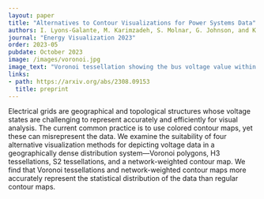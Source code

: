 ```yaml
---
layout: paper
title: "Alternatives to Contour Visualizations for Power Systems Data"
authors: I. Lyons-Galante, M. Karimzadeh, S. Molnar, G. Johnson, and K. Gruchalla
journal: "Energy Visualization 2023"
order: 2023-05
pubdate: October 2023
image: /images/voronoi.jpg
image_text: "Voronoi tessellation showing the bus voltage value within each polygon. Each bus voltage is represented in its own polygon."
links:
- path: https://arxiv.org/abs/2308.09153 
  title: preprint
---
```

Electrical grids are geographical and topological structures whose voltage states are challenging to represent accurately and efficiently for visual analysis. The current common practice is to use colored contour maps, yet these can misrepresent the data. We examine the suitability of four alternative visualization methods for depicting voltage data in a geographically dense distribution system—Voronoi polygons, H3 tessellations, S2 tessellations, and a network-weighted contour map. We find that Voronoi tessellations and network-weighted contour maps more accurately represent the statistical distribution of the data than regular contour maps.


